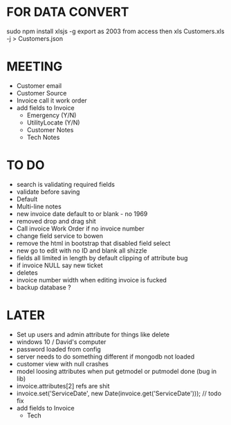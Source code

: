 FOR DATA CONVERT
===
sudo npm install xlsjs -g
export as 2003 from access then
xls Customers.xls -j > Customers.json

MEETING
===
- Customer email
- Customer Source
- Invoice call it work order
- add fields to Invoice
    - Emergency (Y/N)
    - UtilityLocate (Y/N)
    - Customer Notes
    - Tech Notes

TO DO
===
- search is validating required fields
- validate before saving
- Default
- Multi-line notes
- new invoice date default to or blank - no 1969
- removed drop and drag shit
- Call invoice Work Order if no invoice number
- change field service to bowen
- remove the html in bootstrap that disabled field select 
- new go to edit with no ID and blank all shizzle
- fields all limited in length by default clipping of attribute bug
- if invoice NULL say new ticket
- deletes
- invoice number width when editing invoice is fucked
- backup database ?

LATER
===
- Set up users and admin attribute for things like delete
- windows 10 / David's computer
- password loaded from config
- server needs to do something different if mongodb not loaded
- customer view with null crashes
- model loosing attributes when put getmodel or putmodel done (bug in lib)
- invoice.attributes[2] refs are shit
- invoice.set('ServiceDate', new Date(invoice.get('ServiceDate'))); // todo fix
- add fields to Invoice
    - Tech
